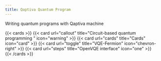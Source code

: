 ```yaml
---
title: Qaptiva Quantum Program
---
```


Writing quantum programs with Qaptiva machine

{{< cards >}}
  {{< card url="callout" title="Circuit-based quantum programming  " icon="warning" >}}
  {{< card url="cards" title="Cards" icon="card" >}}
  {{< card url="toggle" title="VQE-Fermion" icon="chevron-right" >}}
  {{< card url="steps" title="OpenVQE interface" icon="one" >}}
{{< /cards >}}
